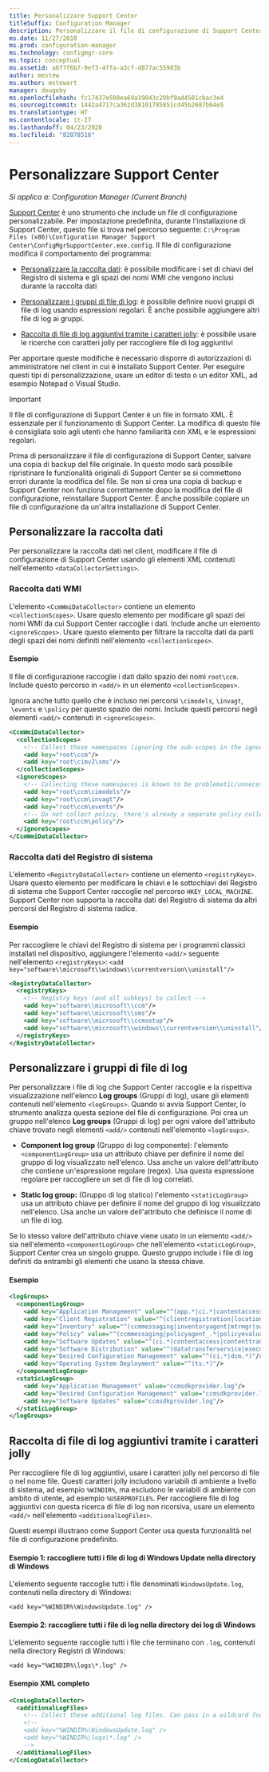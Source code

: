 ```yaml
---
title: Personalizzare Support Center
titleSuffix: Configuration Manager
description: Personalizzare il file di configurazione di Support Center.
ms.date: 11/27/2018
ms.prod: configuration-manager
ms.technology: configmgr-core
ms.topic: conceptual
ms.assetid: a6f7f6b7-9ef3-4ffa-a3cf-d877ac55983b
author: mestew
ms.author: mstewart
manager: dougeby
ms.openlocfilehash: fc17437e508ea69a19043c29bf9ad4501cbac3e4
ms.sourcegitcommit: 1442a4717ca362d38101785851cd45b2687b64e5
ms.translationtype: HT
ms.contentlocale: it-IT
ms.lasthandoff: 04/23/2020
ms.locfileid: "82078516"
---
```

# <a name="customize-support-center"></a>Personalizzare Support Center

*Si applica a: Configuration Manager (Current Branch)*

[Support Center](support-center.md) è uno strumento che include un file di configurazione personalizzabile. Per impostazione predefinita, durante l'installazione di Support Center, questo file si trova nel percorso seguente: `C:\Program Files (x86)\Configuration Manager Support Center\ConfigMgrSupportCenter.exe.config`. Il file di configurazione modifica il comportamento del programma:

- [Personalizzare la raccolta dati](#bkmk_datacoll): è possibile modificare i set di chiavi del Registro di sistema e gli spazi dei nomi WMI che vengono inclusi durante la raccolta dati  

- [Personalizzare i gruppi di file di log](#bkmk_loggroups): è possibile definire nuovi gruppi di file di log usando espressioni regolari. È anche possibile aggiungere altri file di log ai gruppi.  

- [Raccolta di file di log aggiuntivi tramite i caratteri jolly](#bkmk_wildcards): è possibile usare le ricerche con caratteri jolly per raccogliere file di log aggiuntivi  

Per apportare queste modifiche è necessario disporre di autorizzazioni di amministratore nel client in cui è installato Support Center. Per eseguire questi tipi di personalizzazione, usare un editor di testo o un editor XML, ad esempio Notepad o Visual Studio.

> [!Important]  
> Il file di configurazione di Support Center è un file in formato XML. È essenziale per il funzionamento di Support Center. La modifica di questo file è consigliata solo agli utenti che hanno familiarità con XML e le espressioni regolari.  

Prima di personalizzare il file di configurazione di Support Center, salvare una copia di backup del file originale. In questo modo sarà possibile ripristinare le funzionalità originali di Support Center se si commettono errori durante la modifica del file. Se non si crea una copia di backup e Support Center non funziona correttamente dopo la modifica del file di configurazione, reinstallare Support Center. È anche possibile copiare un file di configurazione da un'altra installazione di Support Center.



## <a name="customize-data-collection"></a><a name="bkmk_datacoll"></a> Personalizzare la raccolta dati

Per personalizzare la raccolta dati nel client, modificare il file di configurazione di Support Center usando gli elementi XML contenuti nell'elemento `<dataCollectorSettings>`.


### <a name="wmi-data-collection"></a>Raccolta dati WMI

L'elemento `<CcmWmiDataCollector>` contiene un elemento `<collectionScopes>`. Usare questo elemento per modificare gli spazi dei nomi WMI da cui Support Center raccoglie i dati. Include anche un elemento `<ignoreScopes>`. Usare questo elemento per filtrare la raccolta dati da parti degli spazi dei nomi definiti nell'elemento `<collectionScopes>`.  
    
#### <a name="example"></a>Esempio
Il file di configurazione raccoglie i dati dallo spazio dei nomi `root\ccm`. Include questo percorso in `<add/>` in un elemento `<collectionScopes>`. 

Ignora anche tutto quello che è incluso nei percorsi `\cimodels`, `\invagt`,  `\events` e `\policy` per questo spazio dei nomi. Include questi percorsi negli elementi `<add/>` contenuti in `<ignoreScopes>`.

```XML
<CcmWmiDataCollector>
  <collectionScopes>
    <!-- Collect these namespaces (ignoring the sub-scopes in the ignoreScopes block) -->
    <add key="root\ccm"/>
    <add key="root\cimv2\sms"/>
  </collectionScopes>
  <ignoreScopes>
    <!-- Collecting these namespaces is known to be problematic/unnecessary -->
    <add key="root\ccm\cimodels"/>
    <add key="root\ccm\invagt"/>
    <add key="root\ccm\events"/>
    <!-- Do not collect policy, there's already a separate policy collector.-->
    <add key="root\ccm\policy"/>
  </ignoreScopes>
</CcmWmiDataCollector>
```


### <a name="registry-data-collection"></a>Raccolta dati del Registro di sistema

L'elemento `<RegistryDataCollector>` contiene un elemento `<registryKeys>`. Usare questo elemento per modificare le chiavi e le sottochiavi del Registro di sistema che Support Center raccoglie nel percorso `HKEY_LOCAL_MACHINE`. Support Center non supporta la raccolta dati del Registro di sistema da altri percorsi del Registro di sistema radice.

#### <a name="example"></a>Esempio
Per raccogliere le chiavi del Registro di sistema per i programmi classici installati nel dispositivo, aggiungere l'elemento `<add/>` seguente nell'elemento `<registryKeys>`: `<add key="software\\microsoft\\windows\\currentversion\\uninstall"/>`

```XML
<RegistryDataCollector>
  <registryKeys>
    <!-- Registry keys (and all subkeys) to collect -->
    <add key="software\\microsoft\\ccm"/>
    <add key="software\\microsoft\\sms"/>
    <add key="software\\microsoft\\ccmsetup"/>
    <add key="software\\microsoft\\windows\\currentversion\\uninstall"/>
  </registryKeys>
</RegistryDataCollector>
```



## <a name="customize-log-file-groups"></a><a name="bkmk_loggroups"></a> Personalizzare i gruppi di file di log

Per personalizzare i file di log che Support Center raccoglie e la rispettiva visualizzazione nell'elenco **Log groups** (Gruppi di log), usare gli elementi contenuti nell'elemento `<logGroups>`. Quando si avvia Support Center, lo strumento analizza questa sezione del file di configurazione. Poi crea un gruppo nell'elenco **Log groups** (Gruppi di log) per ogni valore dell'attributo chiave trovato negli elementi `<add/>` contenuti nell'elemento `<logGroups>`.

- **Component log group** (Gruppo di log componente): l'elemento `<componentLogGroup>` usa un attributo chiave per definire il nome del gruppo di log visualizzato nell'elenco. Usa anche un valore dell'attributo che contiene un'espressione regolare (regex). Usa questa espressione regolare per raccogliere un set di file di log correlati.  

- **Static log group:** (Gruppo di log statico) l'elemento `<staticLogGroup>` usa un attributo chiave per definire il nome del gruppo di log visualizzato nell'elenco. Usa anche un valore dell'attributo che definisce il nome di un file di log.  

Se lo stesso valore dell'attributo chiave viene usato in un elemento `<add/>` sia nell'elemento `<componentLogGroup>` che nell'elemento `<staticLogGroup>`, Support Center crea un singolo gruppo. Questo gruppo include i file di log definiti da entrambi gli elementi che usano la stessa chiave.

#### <a name="example"></a>Esempio
```XML
<logGroups>
  <componentLogGroup>
    <add key="Application Management" value="^(app.*|ci.*|contentaccess|contenttransfermanager|datatransferservice|dcm.*|execmgr.*|UserAffinity.*|.*Handler$|.*Provider$)"/>
    <add key="Client Registration" value="^(clientregistration|locationservices|ccmmessaging|ccmexec)"/>
    <add key="Inventory" value="^(ccmmessaging|inventoryagent|mtrmgr|swmtrreportgen|virtualapp|mtr.*|filesystemfile)"/>
    <add key="Policy" value="^(ccmmessaging|policyagent_.*|policyevaluator_.*)"/>
    <add key="Software Updates" value="^(ci.*|contentaccess|contenttransfermanager|datatransferservice|dcm.*|update.*|wuahandler|xmlstore|scanagent)"/>
    <add key="Software Distribution" value="^(datatransferservice|execmgr.*|contenttransfermanager|locationservices|contentaccess|filebits)"/>
    <add key="Desired Configuration Management" value="^(ci.*|dcm.*)"/>
    <add key="Operating System Deployment" value="^(ts.*)"/>
  </componentLogGroup>
  <staticLogGroup>
    <add key="Application Management" value="ccmsdkprovider.log"/>
    <add key="Desired Configuration Management" value="ccmsdkprovider.log"/>
    <add key="Software Updates" value="ccmsdkprovider.log"/>
  </staticLogGroup>
</logGroups>
```



## <a name="collecting-additional-log-files-using-wildcards"></a><a name="bkmk_wildcards"></a> Raccolta di file di log aggiuntivi tramite i caratteri jolly

Per raccogliere file di log aggiuntivi, usare i caratteri jolly nel percorso di file o nel nome file. Questi caratteri jolly includono variabili di ambiente a livello di sistema, ad esempio `%WINDIR%`, ma escludono le variabili di ambiente con ambito di utente, ad esempio `%USERPROFILE%`. Per raccogliere file di log aggiuntivi con questa ricerca di file di log non ricorsiva, usare un elemento `<add/>` nell'elemento `<additionalLogFiles>`. 

Questi esempi illustrano come Support Center usa questa funzionalità nel file di configurazione predefinito.

#### <a name="example-1-collect-all-windows-update-log-files-in-the-windows-directory"></a>Esempio 1: raccogliere tutti i file di log di Windows Update nella directory di Windows
L'elemento seguente raccoglie tutti i file denominati `WindowsUpdate.log`, contenuti nella directory di Windows: 

`<add key="%WINDIR%\WindowsUpdate.log" />`

#### <a name="example-2-collect-all-log-files-in-the-windows-logs-directory"></a>Esempio 2: raccogliere tutti i file di log nella directory dei log di Windows
L'elemento seguente raccoglie tutti i file che terminano con `.log`, contenuti nella directory Registri di Windows: 

`<add key="%WINDIR%\logs\*.log" />`

#### <a name="full-example-xml"></a>Esempio XML completo
```XML
<CcmLogDataCollector>
  <additionalLogFiles>
    <!-- Collect these additional log files. Can pass in a wildcard for the filename. System variables are also supported. -->
    <!--
    <add key="%WINDIR%\WindowsUpdate.log" />
    <add key="%WINDIR%\logs\*.log" />
    -->
  </additionalLogFiles>
</CcmLogDataCollector>
```
